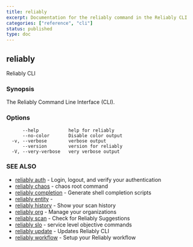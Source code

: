 ```yaml
---
title: reliably
excerpt: Documentation for the reliably command in the Reliably CLI
categories: ["reference", "cli"]
status: published
type: doc
---
```

## reliably

Reliably CLI

### Synopsis

The Reliably Command Line Interface (CLI).

### Options

```
      --help           help for reliably
      --no-color       Disable color output
  -v, --verbose        verbose output
      --version        version for reliably
  -V, --very-verbose   very verbose output
```

### SEE ALSO

* [reliably auth](/docs/reference/cli/reliably-auth/)	 - Login, logout, and verify your authentication
* [reliably chaos](/docs/reference/cli/reliably-chaos/)	 - chaos root command
* [reliably completion](/docs/reference/cli/reliably-completion/)	 - Generate shell completion scripts
* [reliably entity](/docs/reference/cli/reliably-entity/)	 - 
* [reliably history](/docs/reference/cli/reliably-history/)	 - Show your scan history
* [reliably org](/docs/reference/cli/reliably-org/)	 - Manage your organizations
* [reliably scan](/docs/reference/cli/reliably-scan/)	 - Check for Reliably Suggestions
* [reliably slo](/docs/reference/cli/reliably-slo/)	 - service level objective commands
* [reliably update](/docs/reference/cli/reliably-update/)	 - Updates Reliably CLI
* [reliably workflow](/docs/reference/cli/reliably-workflow/)	 - Setup your Reliably workflow

